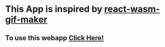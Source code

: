 # This App is inspired by [react-wasm-gif-maker](https://github.com/fireship-io/react-wasm-gif-maker)

## To use this webapp [Click Here!](https://react-wasm.web.app)
